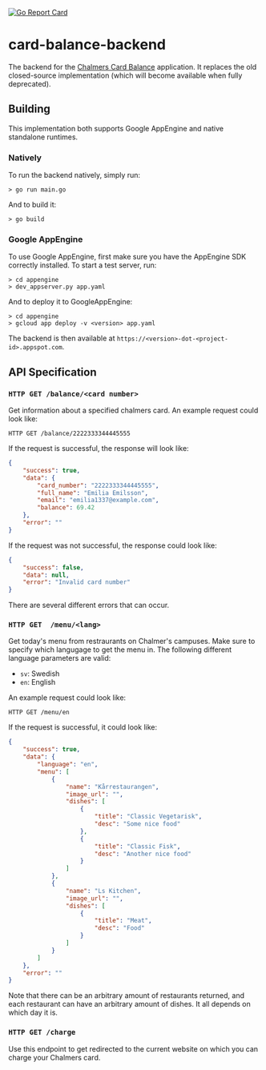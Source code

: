 [![Go Report Card](https://goreportcard.com/badge/github.com/hsson/card-balance-backend)](https://goreportcard.com/report/github.com/hsson/card-balance-backend)

# card-balance-backend

The backend for the [Chalmers Card Balance](https://play.google.com/store/apps/details?id=se.creotec.chscardbalance2) application. It replaces the old closed-source implementation (which will become available when fully deprecated).

## Building
This implementation both supports Google AppEngine and native standalone runtimes. 

### Natively
To run the backend natively, simply run:
```
> go run main.go
```
And to build it:
```
> go build 
```

### Google AppEngine
To use Google AppEngine, first make sure you have the AppEngine SDK correctly installed. To start a test server, run:
```
> cd appengine
> dev_appserver.py app.yaml
```
And to deploy it to GoogleAppEngine:
```
> cd appengine
> gcloud app deploy -v <version> app.yaml
```
The backend is then available at `https://<version>-dot-<project-id>.appspot.com`.

## API Specification
### ```HTTP GET /balance/<card number> ```
Get information about a specified chalmers card. An example request could look like:
```
HTTP GET /balance/2222333344445555
```
If the request is successful, the response will look like:
``` json
{
    "success": true,
    "data": {
        "card_number": "2222333344445555",
        "full_name": "Emilia Emilsson",
        "email": "emilia1337@example.com",
        "balance": 69.42
    },
    "error": ""
}
```

If the request was not successful, the response could look like:
``` json
{
    "success": false,
    "data": null,
    "error": "Invalid card number"
}
```
There are several different errors that can occur.

### ```HTTP GET  /menu/<lang>```
Get today's menu from restraurants on Chalmer's campuses. Make sure to specify which langugage to get the menu in. The following different language parameters are valid:
- ```sv```: Swedish
- ```en```: English

An example request could look like:
```
HTTP GET /menu/en
```
If the request is successful, it could look like:
``` json
{
    "success": true,
    "data": {
        "language": "en",
        "menu": [
            {
                "name": "Kårrestaurangen",
                "image_url": "",
                "dishes": [
                    {
                        "title": "Classic Vegetarisk",
                        "desc": "Some nice food"
                    },
                    {
                        "title": "Classic Fisk",
                        "desc": "Another nice food"
                    }
                ]
            },
            {
                "name": "Ls Kitchen",
                "image_url": "",
                "dishes": [
                    {
                        "title": "Meat",
                        "desc": "Food"
                    }
                ]
            }
        ]
    },
    "error": ""
}
```
Note that there can be an arbitrary amount of restaurants returned, and each restaurant can have an arbitrary amount of dishes. It all depends on which day it is.

### ```HTTP GET /charge```
Use this endpoint to get redirected to the current website on which you can charge your Chalmers card.